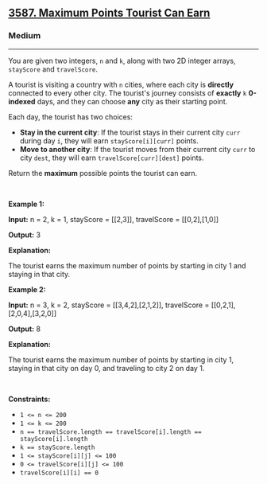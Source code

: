 <h2><a href="https://leetcode.com/problems/maximum-points-tourist-can-earn">3587. Maximum Points Tourist Can Earn</a></h2><h3>Medium</h3><hr><p>You are given two integers, <code>n</code> and <code>k</code>, along with two 2D integer arrays, <code>stayScore</code> and <code>travelScore</code>.</p>

<p>A tourist is visiting a country with <code>n</code> cities, where each city is <strong>directly</strong> connected to every other city. The tourist&#39;s journey consists of <strong>exactly</strong> <code>k</code> <strong>0-indexed</strong> days, and they can choose <strong>any</strong> city as their starting point.</p>

<p>Each day, the tourist has two choices:</p>

<ul>
	<li><strong>Stay in the current city</strong>: If the tourist stays in their current city <code>curr</code> during day <code>i</code>, they will earn <code>stayScore[i][curr]</code> points.</li>
	<li><strong>Move to another city</strong>: If the tourist moves from their current city <code>curr</code> to city <code>dest</code>, they will earn <code>travelScore[curr][dest]</code> points.</li>
</ul>

<p>Return the <strong>maximum</strong> possible points the tourist can earn.</p>

<p>&nbsp;</p>
<p><strong class="example">Example 1:</strong></p>

<div class="example-block">
<p><strong>Input:</strong> <span class="example-io">n = 2, k = 1, stayScore = [[2,3]], travelScore = [[0,2],[1,0]]</span></p>

<p><strong>Output:</strong> 3</p>

<p><strong>Explanation:</strong></p>

<p>The tourist earns the maximum number of points by starting in city 1 and staying in that city.</p>
</div>

<p><strong class="example">Example 2:</strong></p>

<div class="example-block">
<p><strong>Input:</strong> <span class="example-io">n = 3, k = 2, stayScore = [[3,4,2],[2,1,2]], travelScore = [[0,2,1],[2,0,4],[3,2,0]]</span></p>

<p><strong>Output:</strong> <span class="example-io">8</span></p>

<p><strong>Explanation:</strong></p>

<p>The tourist earns the maximum number of points by starting in city 1, staying in that city on day 0, and traveling to city 2 on day 1.</p>
</div>

<p>&nbsp;</p>
<p><strong>Constraints:</strong></p>

<ul>
	<li><code>1 &lt;= n &lt;= 200</code></li>
	<li><code>1 &lt;= k &lt;= 200</code></li>
	<li><code>n == travelScore.length == travelScore[i].length == stayScore[i].length</code></li>
	<li><code>k == stayScore.length</code></li>
	<li><code>1 &lt;= stayScore[i][j] &lt;= 100</code></li>
	<li><code>0 &lt;= travelScore[i][j] &lt;= 100</code></li>
	<li><code>travelScore[i][i] == 0</code></li>
</ul>
